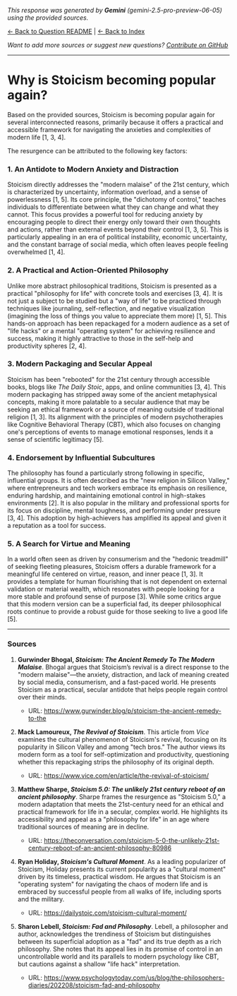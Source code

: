<!-- 
Generated by: gemini
Model: gemini-2.5-pro-preview-06-05
Prompt type: sources
Generated at: 2025-06-08T21:35:59.687424
-->

*This response was generated by **Gemini** (gemini-2.5-pro-preview-06-05) using the provided sources.*

[← Back to Question README](README.md) | [← Back to Index](../README.md)

*Want to add more sources or suggest new questions? [Contribute on GitHub](https://github.com/justinwest/SuggestedSources)*

---

# Why is Stoicism becoming popular again?

Based on the provided sources, Stoicism is becoming popular again for several interconnected reasons, primarily because it offers a practical and accessible framework for navigating the anxieties and complexities of modern life [1, 3, 4].

The resurgence can be attributed to the following key factors:

### 1. An Antidote to Modern Anxiety and Distraction
Stoicism directly addresses the "modern malaise" of the 21st century, which is characterized by uncertainty, information overload, and a sense of powerlessness [1, 5]. Its core principle, the "dichotomy of control," teaches individuals to differentiate between what they can change and what they cannot. This focus provides a powerful tool for reducing anxiety by encouraging people to direct their energy only toward their own thoughts and actions, rather than external events beyond their control [1, 3, 5]. This is particularly appealing in an era of political instability, economic uncertainty, and the constant barrage of social media, which often leaves people feeling overwhelmed [1, 4].

### 2. A Practical and Action-Oriented Philosophy
Unlike more abstract philosophical traditions, Stoicism is presented as a practical "philosophy for life" with concrete tools and exercises [3, 4]. It is not just a subject to be studied but a "way of life" to be practiced through techniques like journaling, self-reflection, and negative visualization (imagining the loss of things you value to appreciate them more) [1, 5]. This hands-on approach has been repackaged for a modern audience as a set of "life hacks" or a mental "operating system" for achieving resilience and success, making it highly attractive to those in the self-help and productivity spheres [2, 4].

### 3. Modern Packaging and Secular Appeal
Stoicism has been "rebooted" for the 21st century through accessible books, blogs like *The Daily Stoic*, apps, and online communities [3, 4]. This modern packaging has stripped away some of the ancient metaphysical concepts, making it more palatable to a secular audience that may be seeking an ethical framework or a source of meaning outside of traditional religion [1, 3]. Its alignment with the principles of modern psychotherapies like Cognitive Behavioral Therapy (CBT), which also focuses on changing one's perceptions of events to manage emotional responses, lends it a sense of scientific legitimacy [5].

### 4. Endorsement by Influential Subcultures
The philosophy has found a particularly strong following in specific, influential groups. It is often described as the "new religion in Silicon Valley," where entrepreneurs and tech workers embrace its emphasis on resilience, enduring hardship, and maintaining emotional control in high-stakes environments [2]. It is also popular in the military and professional sports for its focus on discipline, mental toughness, and performing under pressure [3, 4]. This adoption by high-achievers has amplified its appeal and given it a reputation as a tool for success.

### 5. A Search for Virtue and Meaning
In a world often seen as driven by consumerism and the "hedonic treadmill" of seeking fleeting pleasures, Stoicism offers a durable framework for a meaningful life centered on virtue, reason, and inner peace [1, 3]. It provides a template for human flourishing that is not dependent on external validation or material wealth, which resonates with people looking for a more stable and profound sense of purpose [3]. While some critics argue that this modern version can be a superficial fad, its deeper philosophical roots continue to provide a robust guide for those seeking to live a good life [5].

---
### Sources

1.  **Gurwinder Bhogal, *Stoicism: The Ancient Remedy To The Modern Malaise***. Bhogal argues that Stoicism’s revival is a direct response to the "modern malaise"—the anxiety, distraction, and lack of meaning created by social media, consumerism, and a fast-paced world. He presents Stoicism as a practical, secular antidote that helps people regain control over their minds.
    *   URL: https://www.gurwinder.blog/p/stoicism-the-ancient-remedy-to-the

2.  **Mack Lamoureux, *The Revival of Stoicism***. This article from *Vice* examines the cultural phenomenon of Stoicism's revival, focusing on its popularity in Silicon Valley and among "tech bros." The author views its modern form as a tool for self-optimization and productivity, questioning whether this repackaging strips the philosophy of its original depth.
    *   URL: https://www.vice.com/en/article/the-revival-of-stoicism/

3.  **Matthew Sharpe, *Stoicism 5.0: The unlikely 21st century reboot of an ancient philosophy***. Sharpe frames the resurgence as "Stoicism 5.0," a modern adaptation that meets the 21st-century need for an ethical and practical framework for life in a secular, complex world. He highlights its accessibility and appeal as a "philosophy for life" in an age where traditional sources of meaning are in decline.
    *   URL: https://theconversation.com/stoicism-5-0-the-unlikely-21st-century-reboot-of-an-ancient-philosophy-80986

4.  **Ryan Holiday, *Stoicism's Cultural Moment***. As a leading popularizer of Stoicism, Holiday presents its current popularity as a "cultural moment" driven by its timeless, practical wisdom. He argues that Stoicism is an "operating system" for navigating the chaos of modern life and is embraced by successful people from all walks of life, including sports and the military.
    *   URL: https://dailystoic.com/stoicism-cultural-moment/

5.  **Sharon Lebell, *Stoicism: Fad and Philosophy***. Lebell, a philosopher and author, acknowledges the trendiness of Stoicism but distinguishes between its superficial adoption as a "fad" and its true depth as a rich philosophy. She notes that its appeal lies in its promise of control in an uncontrollable world and its parallels to modern psychology like CBT, but cautions against a shallow "life hack" interpretation.
    *   URL: https://www.psychologytoday.com/us/blog/the-philosophers-diaries/202208/stoicism-fad-and-philosophy